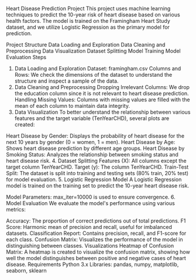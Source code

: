 Heart Disease Prediction Project
This project uses machine learning techniques to predict the 10-year risk of heart disease based on various health factors. The model is trained on the Framingham Heart Study dataset, and we utilize Logistic Regression as the primary model for prediction.

Project Structure
Data Loading and Exploration
Data Cleaning and Preprocessing
Data Visualization
Dataset Splitting
Model Training
Model Evaluation
Steps
1. Data Loading and Exploration
Dataset: framingham.csv
Columns and Rows: We check the dimensions of the dataset to understand the structure and inspect a sample of the data.
2. Data Cleaning and Preprocessing
Dropping Irrelevant Columns: We drop the education column since it is not relevant to heart disease prediction.
Handling Missing Values: Columns with missing values are filled with the mean of each column to maintain data integrity.
3. Data Visualization
To better understand the relationship between various features and the target variable (TenYearCHD), several plots are created:

Heart Disease by Gender: Displays the probability of heart disease for the next 10 years by gender (0 = women, 1 = men).
Heart Disease by Age: Shows heart disease prediction by different age groups.
Heart Disease by Smoking Status: Analyzes the relationship between smoking status and heart disease risk.
4. Dataset Splitting
Features (X): All columns except the target column TenYearCHD.
Target (y): The column TenYearCHD.
Train-Test Split: The dataset is split into training and testing sets (80% train, 20% test) for model evaluation.
5. Logistic Regression Model
A Logistic Regression model is trained on the training set to predict the 10-year heart disease risk.

Model Parameters: max_iter=10000 is used to ensure convergence.
6. Model Evaluation
We evaluate the model's performance using various metrics:

Accuracy: The proportion of correct predictions out of total predictions.
F1 Score: Harmonic mean of precision and recall, useful for imbalanced datasets.
Classification Report: Contains precision, recall, and F1-score for each class.
Confusion Matrix: Visualizes the performance of the model in distinguishing between classes.
Visualizations
Heatmap of Confusion Matrix: A heatmap is created to visualize the confusion matrix, showing how well the model distinguishes between positive and negative cases of heart disease.
Requirements
Python 3.x
Libraries: pandas, numpy, matplotlib, seaborn, sklearn
